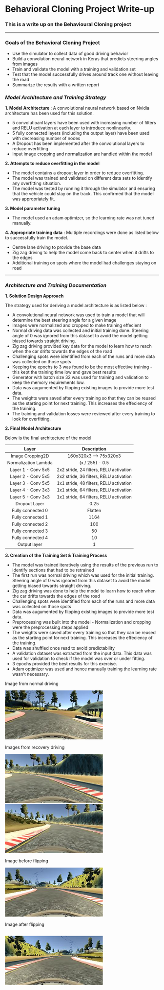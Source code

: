 # **Behavioral Cloning Project Write-up** 

### This is a write up on the Behavioural Cloning project


---

### **Goals of the Behavioral Cloning Project**


* Use the simulator to collect data of good driving behavior
* Build a convolution neural network in Keras that predicts steering angles from images
* Train and validate the model with a training and validation set
* Test that the model successfully drives around track one without leaving the road
* Summarize the results with a written report


[//]: # (Image References)

[image1]: ./examples/NormalImg.jpg "Normal Training"
[image2]: ./examples/RecoveryImg.jpg "Recovery Image 1"
[image3]: ./examples/RecoveryImg2.jpg "Recovery Image 2"
[image4]: ./examples/ActualImg.jpg "Normal Image"
[image5]: ./examples/FlippedImg.jpg "Flipped Image"


### *Model Architecture and Training Strategy*


**1. Model Architecture** : A convolutional neural network based on Nvidia architecture has been used for this solution.

* 5 convolutioanl layers have been used with increasing number of filters and RELU activation at each layer to introduce nonlinearity.
* 5 fully connected layers (including the output layer) have been used with decreasing number of nodes
* A Dropout has been implemented after the convolutional layers to reduce overfitting
* Input image cropping and normalization are handled within the model


**2. Attempts to reduce overfitting in the model**

* The model contains a dropout layer in order to reduce overfitting. 
* The model was trained and validated on different data sets to identify any overfitting situation.
* The model was tested by running it through the simulator and ensuring that the vehicle could stay on the track. This confirmed that the model was appropriately fit.


**3. Model parameter tuning**

* The model used an adam optimizer, so the learning rate was not tuned manually.


**4. Appropriate training data** : Multiple recordings were done as listed below to successfully train the model.

* Centre lane driving to provide the base data
* Zig zag driving to help the model come back to center when it drifts to the edges
* Additional training on spots where the model had challenges staying on road

---


### *Architecture and Training Documentation*


**1. Solution Design Approach**

The strategy used for deriving a model architecture is as listed below :

* A convolutional neural network was used to train a model that will determine the best steering angle for a given image
* Images were normalized and cropped to make training effecient
* Normal driving data was collected and initial training done.  Steering angle of 0 was ignored from this dataset to avoid the model getting biased towards straight driving.
* Zig zag driving provided key data for the model to learn how to reach when the car drifts towards the edges of the road
* Challenging spots were identified from each of the runs and more data was collected on those spots
* Keeping the epochs to 3 was found to be the most effective training - this kept the training time low and gave best results
* Generator with batch size 32 was used for training and validation to keep the memory requirements low.
* Data was augumented by flipping existing images to provide more test data.
* The weights were saved after every training so that they can be reused as the starting point for next training.  This increases the effeciency of the training.
* The training and validation losses were reviewed after every training to look for overfitting.


**2. Final Model Architecture**

Below is the final architecture of the model

| Layer         		|     Description	        					| 
|:---------------------:|:---------------------------------------------:| 
| Image Cropping2D 		| 160x320x3 --> 75x320x3						|
| Normalization	Lambda  | (x / 255) - 0.5								|
| Layer 1 - Conv 5x5  	| 2x2 stride, 24 filters, RELU activation	 	|
| Layer 2 - Conv 5x5  	| 2x2 stride, 36 filters, RELU activation	 	|
| Layer 3 - Conv 5x5  	| 1x1 stride, 48 filters, RELU activation	 	|
| Layer 4 - Conv 3x3  	| 1x1 stride, 64 filters, RELU activation	 	|
| Layer 5 - Conv 3x3  	| 1x1 stride, 64 filters, RELU activation	 	|
| Dropout Layer    		| 0.25	 										|
| Fully connected 0		| Flatten										|
| Fully connected 1		| 1164											|
| Fully connected 2		| 100											|
| Fully connected 3		| 50											|
| Fully connected 4		| 10											|
| Output layer			| 1												|


**3. Creation of the Training Set & Training Process**


* The model was trained iteratively using the results of the previous run to identify sections that had to be retrained
* The first run was normal driving which was used for the initial training.  Steering angle of 0 was ignored from this dataset to avoid the model getting biased towards straight driving.
* Zig zag driving was done to help the model to learn how to reach when the car drifts towards the edges of the road
* Challenging spots were identified from each of the runs and more data was collected on those spots
* Data was augumented by flipping existing images to provide more test data.
* Preprocessing was built into the model - Normalization and cropping were the preprocessing steps applied
* The weights were saved after every training so that they can be reused as the starting point for next training.  This increases the effeciency of the training.
* Data was shuffled once read to avoid predictability
* A validation dataset was extracted from the input data.  This data was used for validation to check if the model was over or under fitting.
* 3 epochs provided the best results for this exercise.
* Adam optimizer was used and hence  manually training the learning rate wasn't necessary.


Image from normal driving

![alt text][image1]


Images from recovery driving

![alt text][image2]
![alt text][image3]


Image before flipping

![alt text][image4]


Image after flipping

![alt text][image5]
---